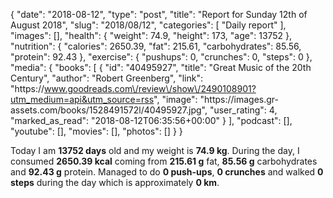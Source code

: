 {
    "date": "2018-08-12",
    "type": "post",
    "title": "Report for Sunday 12th of August 2018",
    "slug": "2018\/08\/12",
    "categories": [
        "Daily report"
    ],
    "images": [],
    "health": {
        "weight": 74.9,
        "height": 173,
        "age": 13752
    },
    "nutrition": {
        "calories": 2650.39,
        "fat": 215.61,
        "carbohydrates": 85.56,
        "protein": 92.43
    },
    "exercise": {
        "pushups": 0,
        "crunches": 0,
        "steps": 0
    },
    "media": {
        "books": [
            {
                "id": "40495927",
                "title": "Great Music of the 20th Century",
                "author": "Robert Greenberg",
                "link": "https:\/\/www.goodreads.com\/review\/show\/2490108901?utm_medium=api&utm_source=rss",
                "image": "https:\/\/images.gr-assets.com\/books\/1528491572l\/40495927.jpg",
                "user_rating": 4,
                "marked_as_read": "2018-08-12T06:35:56+00:00"
            }
        ],
        "podcast": [],
        "youtube": [],
        "movies": [],
        "photos": []
    }
}

Today I am <strong>13752 days</strong> old and my weight is <strong>74.9 kg</strong>. During the day, I consumed <strong>2650.39 kcal</strong> coming from <strong>215.61 g</strong> fat, <strong>85.56 g</strong> carbohydrates and <strong>92.43 g</strong> protein. Managed to do <strong>0 push-ups</strong>, <strong>0 crunches</strong> and walked <strong>0 steps</strong> during the day which is approximately <strong>0 km</strong>.